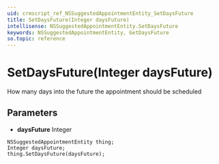 ```yaml
---
uid: crmscript_ref_NSSuggestedAppointmentEntity_SetDaysFuture
title: SetDaysFuture(Integer daysFuture)
intellisense: NSSuggestedAppointmentEntity.SetDaysFuture
keywords: NSSuggestedAppointmentEntity, GetDaysFuture
so.topic: reference
---
```


# SetDaysFuture(Integer daysFuture)

How many days into the future the appointment should be scheduled

## Parameters

* **daysFuture** Integer

```crmscript
NSSuggestedAppointmentEntity thing;
Integer daysFuture;
thing.SetDaysFuture(daysFuture);
```


